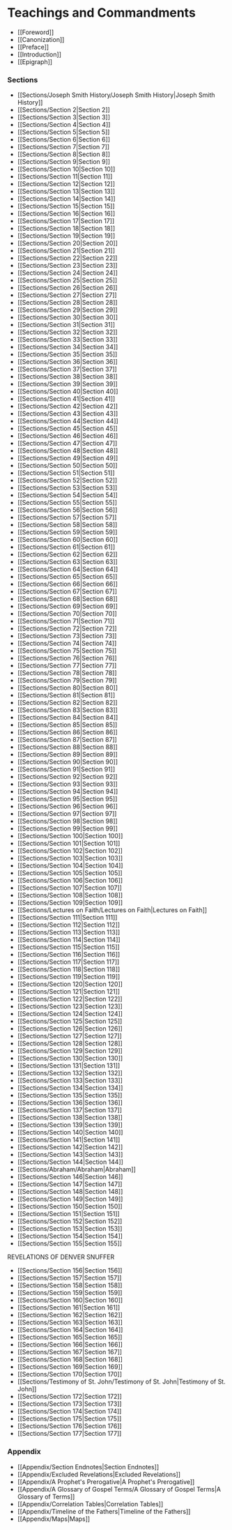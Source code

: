 # Teachings and Commandments

- [[Foreword]]
- [[Canonization]]
- [[Preface]]
- [[Introduction]]
- [[Epigraph]]

### Sections

- [[Sections/Joseph Smith History/Joseph Smith History|Joseph Smith History]]
- [[Sections/Section 2|Section 2]]
- [[Sections/Section 3|Section 3]]
- [[Sections/Section 4|Section 4]]
- [[Sections/Section 5|Section 5]]
- [[Sections/Section 6|Section 6]]
- [[Sections/Section 7|Section 7]]
- [[Sections/Section 8|Section 8]]
- [[Sections/Section 9|Section 9]]
- [[Sections/Section 10|Section 10]]
- [[Sections/Section 11|Section 11]]
- [[Sections/Section 12|Section 12]]
- [[Sections/Section 13|Section 13]]
- [[Sections/Section 14|Section 14]]
- [[Sections/Section 15|Section 15]]
- [[Sections/Section 16|Section 16]]
- [[Sections/Section 17|Section 17]]
- [[Sections/Section 18|Section 18]]
- [[Sections/Section 19|Section 19]]
- [[Sections/Section 20|Section 20]]
- [[Sections/Section 21|Section 21]]
- [[Sections/Section 22|Section 22]]
- [[Sections/Section 23|Section 23]]
- [[Sections/Section 24|Section 24]]
- [[Sections/Section 25|Section 25]]
- [[Sections/Section 26|Section 26]]
- [[Sections/Section 27|Section 27]]
- [[Sections/Section 28|Section 28]]
- [[Sections/Section 29|Section 29]]
- [[Sections/Section 30|Section 30]]
- [[Sections/Section 31|Section 31]]
- [[Sections/Section 32|Section 32]]
- [[Sections/Section 33|Section 33]]
- [[Sections/Section 34|Section 34]]
- [[Sections/Section 35|Section 35]]
- [[Sections/Section 36|Section 36]]
- [[Sections/Section 37|Section 37]]
- [[Sections/Section 38|Section 38]]
- [[Sections/Section 39|Section 39]]
- [[Sections/Section 40|Section 40]]
- [[Sections/Section 41|Section 41]]
- [[Sections/Section 42|Section 42]]
- [[Sections/Section 43|Section 43]]
- [[Sections/Section 44|Section 44]]
- [[Sections/Section 45|Section 45]]
- [[Sections/Section 46|Section 46]]
- [[Sections/Section 47|Section 47]]
- [[Sections/Section 48|Section 48]]
- [[Sections/Section 49|Section 49]]
- [[Sections/Section 50|Section 50]]
- [[Sections/Section 51|Section 51]]
- [[Sections/Section 52|Section 52]]
- [[Sections/Section 53|Section 53]]
- [[Sections/Section 54|Section 54]]
- [[Sections/Section 55|Section 55]]
- [[Sections/Section 56|Section 56]]
- [[Sections/Section 57|Section 57]]
- [[Sections/Section 58|Section 58]]
- [[Sections/Section 59|Section 59]]
- [[Sections/Section 60|Section 60]]
- [[Sections/Section 61|Section 61]]
- [[Sections/Section 62|Section 62]]
- [[Sections/Section 63|Section 63]]
- [[Sections/Section 64|Section 64]]
- [[Sections/Section 65|Section 65]]
- [[Sections/Section 66|Section 66]]
- [[Sections/Section 67|Section 67]]
- [[Sections/Section 68|Section 68]]
- [[Sections/Section 69|Section 69]]
- [[Sections/Section 70|Section 70]]
- [[Sections/Section 71|Section 71]]
- [[Sections/Section 72|Section 72]]
- [[Sections/Section 73|Section 73]]
- [[Sections/Section 74|Section 74]]
- [[Sections/Section 75|Section 75]]
- [[Sections/Section 76|Section 76]]
- [[Sections/Section 77|Section 77]]
- [[Sections/Section 78|Section 78]]
- [[Sections/Section 79|Section 79]]
- [[Sections/Section 80|Section 80]]
- [[Sections/Section 81|Section 81]]
- [[Sections/Section 82|Section 82]]
- [[Sections/Section 83|Section 83]]
- [[Sections/Section 84|Section 84]]
- [[Sections/Section 85|Section 85]]
- [[Sections/Section 86|Section 86]]
- [[Sections/Section 87|Section 87]]
- [[Sections/Section 88|Section 88]]
- [[Sections/Section 89|Section 89]]
- [[Sections/Section 90|Section 90]]
- [[Sections/Section 91|Section 91]]
- [[Sections/Section 92|Section 92]]
- [[Sections/Section 93|Section 93]]
- [[Sections/Section 94|Section 94]]
- [[Sections/Section 95|Section 95]]
- [[Sections/Section 96|Section 96]]
- [[Sections/Section 97|Section 97]]
- [[Sections/Section 98|Section 98]]
- [[Sections/Section 99|Section 99]]
- [[Sections/Section 100|Section 100]]
- [[Sections/Section 101|Section 101]]
- [[Sections/Section 102|Section 102]]
- [[Sections/Section 103|Section 103]]
- [[Sections/Section 104|Section 104]]
- [[Sections/Section 105|Section 105]]
- [[Sections/Section 106|Section 106]]
- [[Sections/Section 107|Section 107]]
- [[Sections/Section 108|Section 108]]
- [[Sections/Section 109|Section 109]]
- [[Sections/Lectures on Faith/Lectures on Faith|Lectures on Faith]]
- [[Sections/Section 111|Section 111]]
- [[Sections/Section 112|Section 112]]
- [[Sections/Section 113|Section 113]]
- [[Sections/Section 114|Section 114]]
- [[Sections/Section 115|Section 115]]
- [[Sections/Section 116|Section 116]]
- [[Sections/Section 117|Section 117]]
- [[Sections/Section 118|Section 118]]
- [[Sections/Section 119|Section 119]]
- [[Sections/Section 120|Section 120]]
- [[Sections/Section 121|Section 121]]
- [[Sections/Section 122|Section 122]]
- [[Sections/Section 123|Section 123]]
- [[Sections/Section 124|Section 124]]
- [[Sections/Section 125|Section 125]]
- [[Sections/Section 126|Section 126]]
- [[Sections/Section 127|Section 127]]
- [[Sections/Section 128|Section 128]]
- [[Sections/Section 129|Section 129]]
- [[Sections/Section 130|Section 130]]
- [[Sections/Section 131|Section 131]]
- [[Sections/Section 132|Section 132]]
- [[Sections/Section 133|Section 133]]
- [[Sections/Section 134|Section 134]]
- [[Sections/Section 135|Section 135]]
- [[Sections/Section 136|Section 136]]
- [[Sections/Section 137|Section 137]]
- [[Sections/Section 138|Section 138]]
- [[Sections/Section 139|Section 139]]
- [[Sections/Section 140|Section 140]]
- [[Sections/Section 141|Section 141]]
- [[Sections/Section 142|Section 142]]
- [[Sections/Section 143|Section 143]]
- [[Sections/Section 144|Section 144]]
- [[Sections/Abraham/Abraham|Abraham]]
- [[Sections/Section 146|Section 146]]
- [[Sections/Section 147|Section 147]]
- [[Sections/Section 148|Section 148]]
- [[Sections/Section 149|Section 149]]
- [[Sections/Section 150|Section 150]]
- [[Sections/Section 151|Section 151]]
- [[Sections/Section 152|Section 152]]
- [[Sections/Section 153|Section 153]]
- [[Sections/Section 154|Section 154]]
- [[Sections/Section 155|Section 155]]

REVELATIONS OF DENVER SNUFFER

- [[Sections/Section 156|Section 156]]
- [[Sections/Section 157|Section 157]]
- [[Sections/Section 158|Section 158]]
- [[Sections/Section 159|Section 159]]
- [[Sections/Section 160|Section 160]]
- [[Sections/Section 161|Section 161]]
- [[Sections/Section 162|Section 162]]
- [[Sections/Section 163|Section 163]]
- [[Sections/Section 164|Section 164]]
- [[Sections/Section 165|Section 165]]
- [[Sections/Section 166|Section 166]]
- [[Sections/Section 167|Section 167]]
- [[Sections/Section 168|Section 168]]
- [[Sections/Section 169|Section 169]]
- [[Sections/Section 170|Section 170]]
- [[Sections/Testimony of St. John/Testimony of St. John|Testimony of St. John]]
- [[Sections/Section 172|Section 172]]
- [[Sections/Section 173|Section 173]]
- [[Sections/Section 174|Section 174]]
- [[Sections/Section 175|Section 175]]
- [[Sections/Section 176|Section 176]]
- [[Sections/Section 177|Section 177]]

### Appendix

- [[Appendix/Section Endnotes|Section Endnotes]]
- [[Appendix/Excluded Revelations|Excluded Revelations]]
- [[Appendix/A Prophet's Prerogative|A Prophet's Prerogative]]
- [[Appendix/A Glossary of Gospel Terms/A Glossary of Gospel Terms|A Glossary of Terms]]
- [[Appendix/Correlation Tables|Correlation Tables]]
- [[Appendix/Timeline of the Fathers|Timeline of the Fathers]]
- [[Appendix/Maps|Maps]]